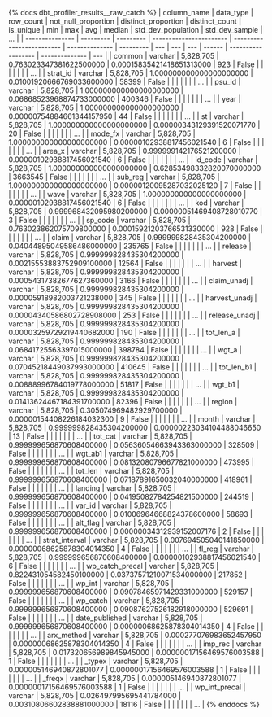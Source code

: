 {% docs dbt_profiler_results__raw_catch  %}
| column_name     | data_type | row_count |     not_null_proportion |       distinct_proportion | distinct_count | is_unique | min | max | avg | median | std_dev_population | std_dev_sample | ... |
| --------------- | --------- | --------- | ----------------------- | ------------------------- | -------------- | --------- | --- | --- | --- | ------ | ------------------ | -------------- | --- |
| common          | varchar   | 5,828,705 | 0.763023347381622500000 | 0.00015835421418651313000 |            923 |     False |     |     |     |        |                    |                | ... |
| strat_id        | varchar   | 5,828,705 | 1.000000000000000000000 | 0.01001920666769033600000 |          58399 |     False |     |     |     |        |                    |                | ... |
| psu_id          | varchar   | 5,828,705 | 1.000000000000000000000 | 0.06868523968874733000000 |         400346 |     False |     |     |     |        |                    |                | ... |
| year            | varchar   | 5,828,705 | 1.000000000000000000000 | 0.00000754884661344157950 |             44 |     False |     |     |     |        |                    |                | ... |
| st              | varchar   | 5,828,705 | 1.000000000000000000000 | 0.00000343129391520071770 |             20 |     False |     |     |     |        |                    |                | ... |
| mode_fx         | varchar   | 5,828,705 | 1.000000000000000000000 | 0.00000102938817456021540 |              6 |     False |     |     |     |        |                    |                | ... |
| area_x          | varchar   | 5,828,705 | 0.999999142176521200000 | 0.00000102938817456021540 |              6 |     False |     |     |     |        |                    |                | ... |
| id_code         | varchar   | 5,828,705 | 1.000000000000000000000 | 0.62853498332820070000000 |        3663545 |     False |     |     |     |        |                    |                | ... |
| sub_reg         | varchar   | 5,828,705 | 1.000000000000000000000 | 0.00000120095287032025120 |              7 |     False |     |     |     |        |                    |                | ... |
| wave            | varchar   | 5,828,705 | 1.000000000000000000000 | 0.00000102938817456021540 |              6 |     False |     |     |     |        |                    |                | ... |
| kod             | varchar   | 5,828,705 | 0.999968432095980200000 | 0.00000051469408728010770 |              3 |     False |     |     |     |        |                    |                | ... |
| sp_code         | varchar   | 5,828,705 | 0.763023862075709800000 | 0.00015921203766531330000 |            928 |     False |     |     |     |        |                    |                | ... |
| claim           | varchar   | 5,828,705 | 0.999999828435304200000 | 0.04044895049586486000000 |         235765 |     False |     |     |     |        |                    |                | ... |
| release         | varchar   | 5,828,705 | 0.999999828435304200000 | 0.00215553883752909100000 |          12564 |     False |     |     |     |        |                    |                | ... |
| harvest         | varchar   | 5,828,705 | 0.999999828435304200000 | 0.00054317382677627360000 |           3166 |     False |     |     |     |        |                    |                | ... |
| claim_unadj     | varchar   | 5,828,705 | 0.999999828435304200000 | 0.00005918982003721238000 |            345 |     False |     |     |     |        |                    |                | ... |
| harvest_unadj   | varchar   | 5,828,705 | 0.999999828435304200000 | 0.00004340586802728908000 |            253 |     False |     |     |     |        |                    |                | ... |
| release_unadj   | varchar   | 5,828,705 | 0.999999828435304200000 | 0.00003259729219440682000 |            190 |     False |     |     |     |        |                    |                | ... |
| tot_len_a       | varchar   | 5,828,705 | 0.999999828435304200000 | 0.06841725563397015000000 |         398784 |     False |     |     |     |        |                    |                | ... |
| wgt_a           | varchar   | 5,828,705 | 0.999999828435304200000 | 0.07045218449037993000000 |         410645 |     False |     |     |     |        |                    |                | ... |
| tot_len_b1      | varchar   | 5,828,705 | 0.999999828435304200000 | 0.00888996784019778000000 |          51817 |     False |     |     |     |        |                    |                | ... |
| wgt_b1          | varchar   | 5,828,705 | 0.999999828435304200000 | 0.01413624467184391700000 |          82396 |     False |     |     |     |        |                    |                | ... |
| region          | varchar   | 5,828,705 | 0.305074969482929700000 | 0.00000154408226184032300 |              9 |     False |     |     |     |        |                    |                | ... |
| month           | varchar   | 5,828,705 | 0.999999828435304200000 | 0.00000223034104488046650 |             13 |     False |     |     |     |        |                    |                | ... |
| tot_cat         | varchar   | 5,828,705 | 0.999999656870608400000 | 0.05636054663943363000000 |         328509 |     False |     |     |     |        |                    |                | ... |
| wgt_ab1         | varchar   | 5,828,705 | 0.999999656870608400000 | 0.08132080796677821000000 |         473995 |     False |     |     |     |        |                    |                | ... |
| tot_len         | varchar   | 5,828,705 | 0.999999656870608400000 | 0.07187891650032040000000 |         418961 |     False |     |     |     |        |                    |                | ... |
| landing         | varchar   | 5,828,705 | 0.999999656870608400000 | 0.04195082784254821500000 |         244519 |     False |     |     |     |        |                    |                | ... |
| var_id          | varchar   | 5,828,705 | 0.999999656870608400000 | 0.01006964668824378600000 |          58693 |     False |     |     |     |        |                    |                | ... |
| alt_flag        | varchar   | 5,828,705 | 0.999999656870608400000 | 0.00000034312939152007176 |              2 |     False |     |     |     |        |                    |                | ... |
| strat_interval  | varchar   | 5,828,705 | 0.007694505040141850000 | 0.00000068625878304014350 |              4 |     False |     |     |     |        |                    |                | ... |
| fl_reg          | varchar   | 5,828,705 | 0.999999656870608400000 | 0.00000102938817456021540 |              6 |     False |     |     |     |        |                    |                | ... |
| wp_catch_precal | varchar   | 5,828,705 | 0.822431054582450100000 | 0.03737571210071534000000 |         217852 |     False |     |     |     |        |                    |                | ... |
| wp_int          | varchar   | 5,828,705 | 0.999999656870608400000 | 0.09078465971429331000000 |         529157 |     False |     |     |     |        |                    |                | ... |
| wp_catch        | varchar   | 5,828,705 | 0.999999656870608400000 | 0.09087627526182918000000 |         529691 |     False |     |     |     |        |                    |                | ... |
| date_published  | varchar   | 5,828,705 | 0.999999656870608400000 | 0.00000068625878304014350 |              4 |     False |     |     |     |        |                    |                | ... |
| arx_method      | varchar   | 5,828,705 | 0.000277076983652457950 | 0.00000068625878304014350 |              4 |     False |     |     |     |        |                    |                | ... |
| imp_rec         | varchar   | 5,828,705 | 0.017320656989845945000 | 0.00000017156469576003588 |              1 |     False |     |     |     |        |                    |                | ... |
| _typex          | varchar   | 5,828,705 | 0.000005146940872801077 | 0.00000017156469576003588 |              1 |     False |     |     |     |        |                    |                | ... |
| _freqx          | varchar   | 5,828,705 | 0.000005146940872801077 | 0.00000017156469576003588 |              1 |     False |     |     |     |        |                    |                | ... |
| wp_int_precal   | varchar   | 5,828,705 | 0.026497995695441784000 | 0.00310806602838881000000 |          18116 |     False |     |     |     |        |                    |                | ... |
{% enddocs %}
